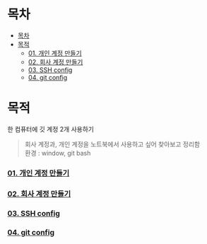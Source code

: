 # 목차
- [목차](#목차)
- [목적](#목적)
    - [01. 개인 계정 만들기](#01-개인-계정-만들기)
    - [02. 회사 계정 만들기](#02-회사-계정-만들기)
    - [03. SSH config](#03-ssh-config)
    - [04. git config](#04-git-config)

# 목적
한 컴퓨터에 깃 계정 2개 사용하기
> 회사 계정과, 개인 계정을 노트북에서 사용하고 싶어 찾아보고 정리함<br>
> 환경 : window, git bash<br>

### [01. 개인 계정 만들기](01.personal.md)
### [02. 회사 계정 만들기](02.company.md)
### [03. SSH config](03.ssh_config.md)
### [04. git config](04.git_config.md)

